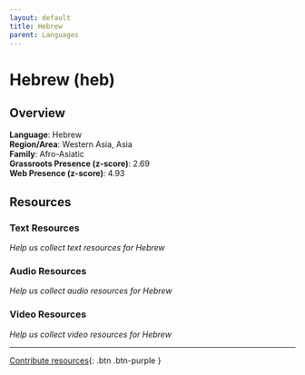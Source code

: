 ```yaml
---
layout: default
title: Hebrew
parent: Languages
---
```


# Hebrew (heb)

## Overview

**Language**: Hebrew  
**Region/Area**: Western Asia, Asia  
**Family**: Afro-Asiatic  
**Grassroots Presence (z-score)**: 2.69  
**Web Presence (z-score)**: 4.93  

## Resources

### Text Resources
*Help us collect text resources for Hebrew*

### Audio Resources
*Help us collect audio resources for Hebrew*

### Video Resources
*Help us collect video resources for Hebrew*

---

[Contribute resources](https://forms.office.com/e/1SfLJx3u1r){: .btn .btn-purple }
